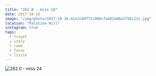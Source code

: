 ```yaml
---
title: "262.0 - miss 24"
date: 2017-10-16
image: "/img/photo/2017-10-16-4ce2c9df72c909cfab61e66e1f56c23c.jpg"
location: "Palatine Hill"
instagram: true
tags:
  - travel
  - italy
  - rome
  - faces
  - lizzie
---
```


![262.0 - miss 24](/img/photo/2017-10-16-4ce2c9df72c909cfab61e66e1f56c23c.jpg)
